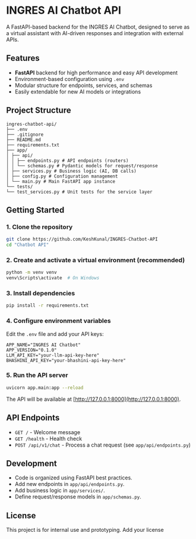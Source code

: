 # INGRES AI Chatbot API

A FastAPI-based backend for the INGRES AI Chatbot, designed to serve as a virtual assistant with AI-driven responses and integration with external APIs.

## Features

- **FastAPI** backend for high performance and easy API development
- Environment-based configuration using `.env`
- Modular structure for endpoints, services, and schemas
- Easily extendable for new AI models or integrations

## Project Structure

```
ingres-chatbot-api/
├── .env
├── .gitignore
├── README.md
├── requirements.txt
├── app/
│ ├── api/
│ │ ├── endpoints.py # API endpoints (routers)
│ │ └── schemas.py # Pydantic models for request/response
│ ├── services.py # Business logic (AI, DB calls)
│ ├── config.py # Configuration management
│ └── main.py # Main FastAPI app instance
└── tests/
└── test_services.py # Unit tests for the service layer
```

## Getting Started

### 1. Clone the repository

```sh
git clone https://github.com/KeshKunal/INGRES-Chatbot-API
cd "Chatbot API"
```

### 2. Create and activate a virtual environment (recommended)

```sh
python -m venv venv
venv\Scripts\activate  # On Windows
```

### 3. Install dependencies

```sh
pip install -r requirements.txt
```

### 4. Configure environment variables

Edit the `.env` file and add your API keys:

```
APP_NAME="INGRES AI Chatbot"
APP_VERSION="0.1.0"
LLM_API_KEY="your-llm-api-key-here"
BHASHINI_API_KEY="your-bhashini-api-key-here"
```

### 5. Run the API server

```sh
uvicorn app.main:app --reload
```

The API will be available at [http://127.0.0.1:8000](http://127.0.0.1:8000).

## API Endpoints

- `GET /` - Welcome message
- `GET /health` - Health check
- `POST /api/v1/chat` - Process a chat request (see `app/api/endpoints.py`)

## Development

- Code is organized using FastAPI best practices.
- Add new endpoints in `app/api/endpoints.py`.
- Add business logic in `app/services/`.
- Define request/response models in `app/schemas.py`.

## License

This project is for internal use and prototyping. Add your license